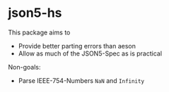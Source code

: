 # json5-hs

This package aims to
* Provide better parting errors than aeson
* Allow as much of the JSON5-Spec as is practical

Non-goals:
* Parse IEEE-754-Numbers `NaN` and `Infinity`
